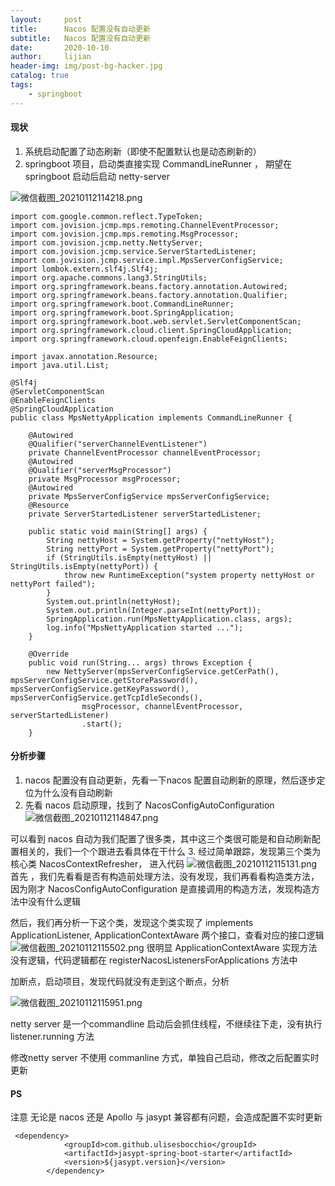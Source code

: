 ```yaml
---
layout:     post
title:      Nacos 配置没有自动更新
subtitle:   Nacos 配置没有自动更新
date:       2020-10-10
author:     lijian
header-img: img/post-bg-hacker.jpg
catalog: true
tags:
    - springboot
---
```

#### 现状

1. 系统启动配置了动态刷新（即使不配置默认也是动态刷新的）
2. springboot 项目，启动类直接实现 CommandLineRunner ， 期望在springboot 启动后启动 netty-server

![微信截图_20210112114218.png](https://i.loli.net/2021/01/12/Fwvsh2fHrEkXoca.png)
```
import com.google.common.reflect.TypeToken;
import com.jovision.jcmp.mps.remoting.ChannelEventProcessor;
import com.jovision.jcmp.mps.remoting.MsgProcessor;
import com.jovision.jcmp.netty.NettyServer;
import com.jovision.jcmp.service.ServerStartedListener;
import com.jovision.jcmp.service.impl.MpsServerConfigService;
import lombok.extern.slf4j.Slf4j;
import org.apache.commons.lang3.StringUtils;
import org.springframework.beans.factory.annotation.Autowired;
import org.springframework.beans.factory.annotation.Qualifier;
import org.springframework.boot.CommandLineRunner;
import org.springframework.boot.SpringApplication;
import org.springframework.boot.web.servlet.ServletComponentScan;
import org.springframework.cloud.client.SpringCloudApplication;
import org.springframework.cloud.openfeign.EnableFeignClients;

import javax.annotation.Resource;
import java.util.List;

@Slf4j
@ServletComponentScan
@EnableFeignClients
@SpringCloudApplication
public class MpsNettyApplication implements CommandLineRunner {

    @Autowired
    @Qualifier("serverChannelEventListener")
    private ChannelEventProcessor channelEventProcessor;
    @Autowired
    @Qualifier("serverMsgProcessor")
    private MsgProcessor msgProcessor;
    @Autowired
    private MpsServerConfigService mpsServerConfigService;
    @Resource
    private ServerStartedListener serverStartedListener;

    public static void main(String[] args) {
        String nettyHost = System.getProperty("nettyHost");
        String nettyPort = System.getProperty("nettyPort");
        if (StringUtils.isEmpty(nettyHost) || StringUtils.isEmpty(nettyPort)) {
            throw new RuntimeException("system property nettyHost or nettyPort failed");
        }
        System.out.println(nettyHost);
        System.out.println(Integer.parseInt(nettyPort));
        SpringApplication.run(MpsNettyApplication.class, args);
        log.info("MpsNettyApplication started ...");
    }

    @Override
    public void run(String... args) throws Exception {
        new NettyServer(mpsServerConfigService.getCerPath(), mpsServerConfigService.getStorePassword(), mpsServerConfigService.getKeyPassword(), mpsServerConfigService.getTcpIdleSeconds(),
                msgProcessor, channelEventProcessor, serverStartedListener)
                .start();
    }
```

#### 分析步骤
1. nacos 配置没有自动更新，先看一下nacos 配置自动刷新的原理，然后逐步定位为什么没有自动刷新
2. 先看 nacos 启动原理，找到了 NacosConfigAutoConfiguration
![微信截图_20210112114847.png](https://i.loli.net/2021/01/12/Nv7oLr6IzRBPWYE.png)

可以看到 nacos 自动为我们配置了很多类，其中这三个类很可能是和自动刷新配置相关的，我们一个个跟进去看具体在干什么
3. 经过简单跟踪，发现第三个类为核心类 NacosContextRefresher， 进入代码
![微信截图_20210112115131.png](https://i.loli.net/2021/01/12/S5AhqMwo3ZNVDEB.png)
首先 ，我们先看看是否有构造前处理方法，没有发现，我们再看看构造类方法，因为刚才 NacosConfigAutoConfiguration 是直接调用的构造方法，发现构造方法中没有什么逻辑

然后，我们再分析一下这个类，发现这个类实现了 implements ApplicationListener<ApplicationReadyEvent>, ApplicationContextAware 两个接口，查看对应的接口逻辑
![微信截图_20210112115502.png](https://i.loli.net/2021/01/12/8l9mr7b4HF6SguI.png)
很明显 ApplicationContextAware 实现方法没有逻辑，代码逻辑都在 registerNacosListenersForApplications 方法中

加断点，启动项目，发现代码就没有走到这个断点，分析

![微信截图_20210112115951.png](https://i.loli.net/2021/01/12/kufEYBRMSKNgPmy.png)

netty server 是一个commandline 启动后会抓住线程，不继续往下走，没有执行 listener.running 方法

修改netty server 不使用 commanline 方式，单独自己启动，修改之后配置实时更新

#### PS 
注意 无论是 nacos 还是 Apollo 与 jasypt 兼容都有问题，会造成配置不实时更新
```
 <dependency>
            <groupId>com.github.ulisesbocchio</groupId>
            <artifactId>jasypt-spring-boot-starter</artifactId>
            <version>${jasypt.version}</version>
        </dependency>
```
